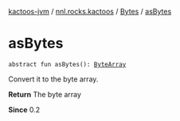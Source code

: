 [kactoos-jvm](../../index.md) / [nnl.rocks.kactoos](../index.md) / [Bytes](index.md) / [asBytes](./as-bytes.md)

# asBytes

`abstract fun asBytes(): `[`ByteArray`](https://kotlinlang.org/api/latest/jvm/stdlib/kotlin/-byte-array/index.html)

Convert it to the byte array.

**Return**
The byte array

**Since**
0.2


